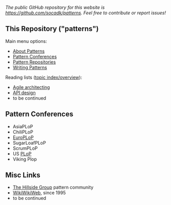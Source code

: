 <!-- ---
title: Home
---
-->

*The public GitHub repository for this website is <https://github.com/socadk/patterns>. Feel free to contribute or report issues!*

## This Repository ("patterns")

Main menu options:

* [About Patterns](./about)
* [Pattern Conferences](./conferences)
* [Pattern Repositories](./repositories)
* [Writing Patterns](./writing/authoring.html)
  
Reading lists ([topic index/overview](./reading-lists/)): 

* [Agile architecting](./reading-lists/agile-architecture.html)
* [API design](./reading-lists/api-design.html)
* to be continued 

## Pattern Conferences 

* AsiaPLoP
* ChiliPLoP
* [EuroPLoP](./conferences/EuroPLoP/)
* SugarLoafPLoP
* ScrumPLoP
* US [PLoP](./conferences/PLoP/)
* Viking Plop

## Misc Links

* [The Hillside Group](https://hillside.net/) pattern community
* [WikiWikiWeb](https://wiki.c2.com/), since 1995 <!-- PPP: <http://c2.com/ppr/> -->
* to be continued
